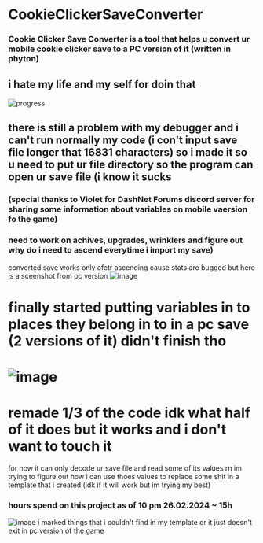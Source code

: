 # CookieClickerSaveConverter
### Cookie Clicker Save Converter is a tool that helps u convert ur mobile cookie clicker save to a PC version of it (written in phyton)

## i hate my life and my self for doin that
![progress](https://github.com/kvvzie/CookieClickerSaveConverter/assets/161234221/d8b35cc5-52d8-4c48-ab1d-f3c512045e7e)



## there is still a problem with my debugger and i can't run normally my code (i con't input save file longer that 16831 characters) so i made it so u need to put ur file directory so the program can open ur save file (i know it sucks
### (special thanks to Violet for DashNet Forums discord server for sharing some information about variables on mobile vaersion fo the game)
### need to work on achives, upgrades, wrinklers and figure out why do i need to ascend everytime i import my save)

converted save works only afetr ascending cause stats are bugged but here is a sceenshot from pc version 
![image](https://github.com/kvvzie/CookieClickerSaveConverter/assets/161234221/375ddcd0-6ec9-4498-b443-b0c93ce8e20f)



# finally started putting variables in to places they belong in to in a pc save (2 versions of it) didn't finish tho 
# ![image](https://github.com/kvvzie/CookieClickerSaveConverter/assets/161234221/b135d450-885d-4d91-9977-89e7b7827cd9)

# remade 1/3 of the code idk what half of it does but it works and i don't want to touch it 

for now it can only decode ur save file and read some of its values rn im trying to figure out how i can use thoes values to replace some shit in a template that i created (idk if it will work but im trying my best) 

### hours spend on this project as of 10 pm 26.02.2024 ~ 15h
![image](https://github.com/kvvzie/CookieClickerSaveConverter/assets/161234221/1f855bb8-6bbb-4ce8-a0e7-fc9b42fdca68)
i marked things that i couldn't find in my template or it just doesn't exit in pc version of the game


